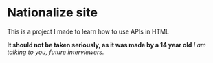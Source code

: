 # Nationalize site

This is a project I made to learn how to use APIs in HTML

**It should not be taken seriously, as it was made by a 14 year old**
*I am talking to you, future interviewers.*
